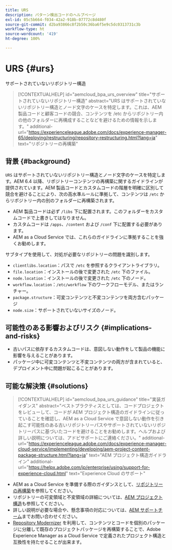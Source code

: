 ```yaml
---
title: URS
description: パターン検出コードのヘルプページ
exl-id: 05c5b664-f034-42a2-918b-07772c8d480f
source-git-commit: d2ba93866c8f2b50c36ba6f5e9c5dc0313731c3b
workflow-type: ht
source-wordcount: '419'
ht-degree: 100%

---
```


# URS {#urs}

サポートされていないリポジトリー構造

>[!CONTEXTUALHELP]
>id="aemcloud_bpa_urs_overview"
>title="サポートされていないリポジトリー構造"
>abstract="URS はサポートされていないリポジトリー構造とノード文字のケースを特定します。これは、AEM 製品コードと顧客コードの競合、コンテンツを /etc からリポジトリー内の他のフォルダーに再構成することなどを避けるための情報を示します。"
>additional-url="https://experienceleague.adobe.com/docs/experience-manager-65/deploying/restructuring/repository-restructuring.html?lang=ja" text="リポジトリーの再構築"

## 背景 {#background}

`URS` はサポートされていないリポジトリー構造とノード文字のケースを特定します。AEM 6.4 以降、リポジトリーコンテンツの再構築に関するガイドラインが提供されています。AEM 製品コードとカスタムコードの階層を明確に区別して競合を避けることにより、次の高水準ルールに準拠して、コンテンツは `/etc` からリポジトリー内の別のフォルダーに再構築されます。

* AEM 製品コードは必ず `/libs` 下に配置されます。このフォルダーをカスタムコードで上書きしてはなりません。
* カスタムコードは `/apps`、`/content` および `/conf` 下に配置する必要があります。
* AEM as a Cloud Service では、これらのガイドラインに準拠することを強くお勧めします。

サブタイプを使用して、対処が必要なリポジトリーの問題を識別します。
* `clientlibs.location`：パスで `/etc` を参照するクライアントライブラリ。
* `file.location`：インストールの後で変更された `/etc` 下のファイル。
* `node.location`：インストールの後で変更された `/etc` 下のノード。
* `workflow.location`：`/etc/workflow` 下のワークフローモデル、またはランチャー。
* `package.structure`：可変コンテンツと不変コンテンツを両方含むパッケージ
* `node.size`：サポートされていないサイズのノード。

## 可能性のある影響およびリスク {#implications-and-risks}

* 古いパスに依存するカスタムコードは、意図しない動作をして製品の機能に影響を与えることがあります。
* パッケージ中に可変コンテンツと不変コンテンツの両方が含まれていると、デプロイメント中に問題が起こることがあります。

## 可能な解決策 {#solutions}

>[!CONTEXTUALHELP]
>id="aemcloud_bpa_urs_guidance"
>title="実装ガイダンス"
>abstract="ベストプラクティスとしては、コードプロジェクトをレビューして、コードが AEM プロジェクト構造のガイドラインに従っていることを確認し、AEM as a Cloud Service で意図しない動作を引き起こす可能性のある古いリポジトリーパスやサポートされていないリポジトリーパスに基づいたコードを避けることをお勧めします。ヘルプおよび詳しい説明については、アドビサポートにご連絡ください。"
>additional-url="https://experienceleague.adobe.com/docs/experience-manager-cloud-service/implementing/developing/aem-project-content-package-structure.html?lang=ja" text="AEM プロジェクト構造ガイドライン"
>additional-url="https://helpx.adobe.com/jp/enterprise/using/support-for-experience-cloud.html" text="Experience Cloud のサポート"

* AEM as a Cloud Service を準備する際のガイダンスとして、[リポジトリーの再構築](https://experienceleague.adobe.com/docs/experience-manager-65/deploying/restructuring/repository-restructuring.html?lang=ja)を参照してください。
* リポジトリーの可変領域と不変領域の詳細については、[AEM プロジェクト構造](https://experienceleague.adobe.com/docs/experience-manager-cloud-service/implementing/developing/aem-project-content-package-structure.html?lang=ja)も参照してください。
* 詳しい説明が必要な場合や、懸念事項の対応については、[AEM サポートチーム](https://helpx.adobe.com/jp/enterprise/using/support-for-experience-cloud.html)までお問い合わせください。
* [Repository Modernizer](https://experienceleague.adobe.com/docs/experience-manager-cloud-service/moving/refactoring-tools/repo-modernizer.html?lang=ja#refactoring-tools) を利用して、コンテンツとコードを個別のパッケージに分離して既存のプロジェクトパッケージを再構築することで、Adobe Experience Manager as a Cloud Service で定義されたプロジェクト構造と互換性を持たせることが出来ます。
